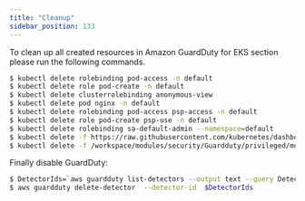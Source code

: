 ```yaml
---
title: "Cleanup"
sidebar_position: 133
---
```


To clean up all created resources in Amazon GuardDuty for EKS section please run the following commands.

```bash
$ kubectl delete rolebinding pod-access -n default
$ kubectl delete role pod-create -n default
$ kubectl delete clusterrolebinding anonymous-view
$ kubectl delete pod nginx -n default
$ kubectl delete rolebinding pod-access psp-access -n default
$ kubectl delete role pod-create psp-use -n default
$ kubectl delete rolebinding sa-default-admin --namespace=default
$ kubectl delete -f https://raw.githubusercontent.com/kubernetes/dashboard/v2.5.1/aio/deploy/recommended.yaml
$ kubectl delete -f /workspace/modules/security/Guardduty/privileged/mount/privileged-pod-example.yaml
```

Finally disable GuardDuty:

```bash
$ DetectorIds=`aws guardduty list-detectors --output text --query DetectorIds`
$ aws guardduty delete-detector  --detector-id  $DetectorIds
```
